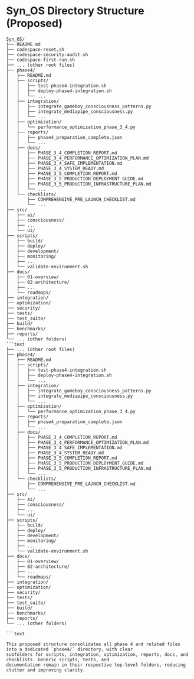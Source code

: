 # Syn_OS Directory Structure (Proposed)

```text
Syn_OS/
├── README.md
├── codespace-reset.sh
├── codespace-security-audit.sh
├── codespace-first-run.sh
├── ... (other root files)
├── phase4/
│   ├── README.md
│   ├── scripts/
│   │   ├── test-phase4-integration.sh
│   │   ├── deploy-phase4-integration.sh
│   │   └── ...
│   ├── integration/
│   │   ├── integrate_gameboy_consciousness_patterns.py
│   │   ├── integrate_mediapipe_consciousness.py
│   │   └── ...
│   ├── optimization/
│   │   └── performance_optimization_phase_3_4.py
│   ├── reports/
│   │   ├── phase4_preparation_complete.json
│   │   └── ...
│   ├── docs/
│   │   ├── PHASE_3_4_COMPLETION_REPORT.md
│   │   ├── PHASE_3_4_PERFORMANCE_OPTIMIZATION_PLAN.md
│   │   ├── PHASE_3_4_SAFE_IMPLEMENTATION.md
│   │   ├── PHASE_3_4_SYSTEM_READY.md
│   │   ├── PHASE_3_5_COMPLETION_REPORT.md
│   │   ├── PHASE_3_5_PRODUCTION_DEPLOYMENT_GUIDE.md
│   │   ├── PHASE_3_5_PRODUCTION_INFRASTRUCTURE_PLAN.md
│   │   └── ...
│   └── checklists/
│       ├── COMPREHENSIVE_PRE_LAUNCH_CHECKLIST.md
│       └── ...
├── src/
│   ├── ai/
│   ├── consciousness/
│   ├── ...
│   └── ui/
├── scripts/
│   ├── build/
│   ├── deploy/
│   ├── development/
│   ├── monitoring/
│   ├── ...
│   └── validate-environment.sh
├── docs/
│   ├── 01-overview/
│   ├── 02-architecture/
│   ├── ...
│   └── roadmaps/
├── integration/
├── optimization/
├── security/
├── tests/
├── test_suite/
├── build/
├── benchmarks/
├── reports/
└── ... (other folders)
```text
├── ... (other root files)
├── phase4/
│   ├── README.md
│   ├── scripts/
│   │   ├── test-phase4-integration.sh
│   │   ├── deploy-phase4-integration.sh
│   │   └── ...
│   ├── integration/
│   │   ├── integrate_gameboy_consciousness_patterns.py
│   │   ├── integrate_mediapipe_consciousness.py
│   │   └── ...
│   ├── optimization/
│   │   └── performance_optimization_phase_3_4.py
│   ├── reports/
│   │   ├── phase4_preparation_complete.json
│   │   └── ...
│   ├── docs/
│   │   ├── PHASE_3_4_COMPLETION_REPORT.md
│   │   ├── PHASE_3_4_PERFORMANCE_OPTIMIZATION_PLAN.md
│   │   ├── PHASE_3_4_SAFE_IMPLEMENTATION.md
│   │   ├── PHASE_3_4_SYSTEM_READY.md
│   │   ├── PHASE_3_5_COMPLETION_REPORT.md
│   │   ├── PHASE_3_5_PRODUCTION_DEPLOYMENT_GUIDE.md
│   │   ├── PHASE_3_5_PRODUCTION_INFRASTRUCTURE_PLAN.md
│   │   └── ...
│   └── checklists/
│       ├── COMPREHENSIVE_PRE_LAUNCH_CHECKLIST.md
│       └── ...
├── src/
│   ├── ai/
│   ├── consciousness/
│   ├── ...
│   └── ui/
├── scripts/
│   ├── build/
│   ├── deploy/
│   ├── development/
│   ├── monitoring/
│   ├── ...
│   └── validate-environment.sh
├── docs/
│   ├── 01-overview/
│   ├── 02-architecture/
│   ├── ...
│   └── roadmaps/
├── integration/
├── optimization/
├── security/
├── tests/
├── test_suite/
├── build/
├── benchmarks/
├── reports/
└── ... (other folders)

```text

This proposed structure consolidates all phase 4 and related files into a dedicated `phase4/` directory, with clear
subfolders for scripts, integration, optimization, reports, docs, and checklists. Generic scripts, tests, and
documentation remain in their respective top-level folders, reducing clutter and improving clarity.
